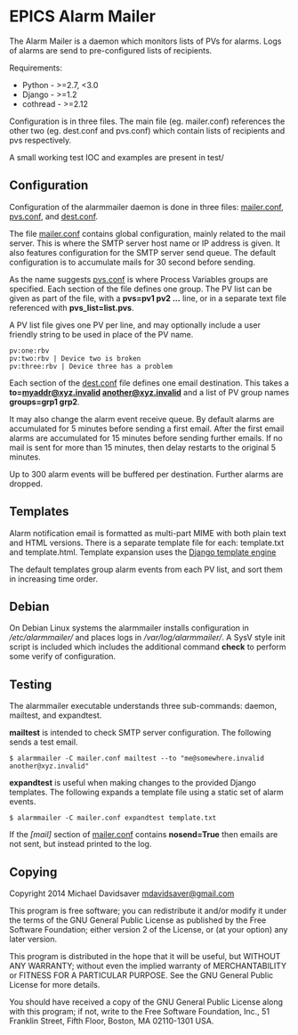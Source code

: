 # EPICS Alarm Mailer

The Alarm Mailer is a daemon which monitors lists of PVs for alarms.
Logs of alarms are send to pre-configured lists of recipients.

Requirements:

* Python - >=2.7, <3.0
* Django - >=1.2
* cothread - >=2.12

Configuration is in three files.  The main file (eg. mailer.conf)
references the other two (eg. dest.conf and pvs.conf) which
contain lists of recipients and pvs respectively.

A small working test IOC and examples are present in test/

## Configuration

Configuration of the alarmmailer daemon is done in three files:
[mailer.conf](mailer.conf), [pvs.conf](pvs.conf), and [dest.conf](dest.conf).

The file [mailer.conf](mailer.conf) contains global configuration, mainly related to the mail server.
This is where the SMTP server host name or IP address is given.
It also features configuration for the SMTP server send queue.
The default configuration is to accumulate mails for 30 second before sending.

As the name suggests [pvs.conf](pvs.conf) is where Process Variables groups are specified.
Each section of the file defines one group.
The PV list can be given as part of the file, with a **pvs=pv1 pv2 ...** line,
or in a separate text file referenced with **pvs_list=list.pvs**.

A PV list file gives one PV per line, and may optionally include a user friendly string
to be used in place of the PV name.

    pv:one:rbv
    pv:two:rbv | Device two is broken
    pv:three:rbv | Device three has a problem

Each section of the [dest.conf](dest.conf) file defines one email destination.
This takes a **to=myaddr@xyz.invalid another@xyz.invalid**
and a list of PV group names **groups=grp1 grp2**.

It may also change the alarm event receive queue.
By default alarms are accumulated for 5 minutes before sending a first email.
After the first email alarms are accumulated for 15 minutes before sending
further emails.
If no mail is sent for more than 15 minutes, then delay restarts to the original 5 minutes.

Up to 300 alarm events will be buffered per destination.
Further alarms are dropped.

## Templates

Alarm notification email is formatted as multi-part MIME with both plain text and HTML versions.
There is a separate template file for each: template.txt and template.html.
Template expansion uses the [Django template engine](https://docs.djangoproject.com/en/1.7/)

The default templates group alarm events from each PV list,
and sort them in increasing time order.

## Debian

On Debian Linux systems the alarmmailer installs configuration in */etc/alarmmailer/*
and places logs in */var/log/alarmmailer/*.
A SysV style init script is included which includes the additional command **check**
to perform some verify of configuration.

## Testing

The alarmmailer executable understands three sub-commands: daemon, mailtest, and expandtest.

**mailtest** is intended to check SMTP server configuration.
The following sends a test email.

    $ alarmmailer -C mailer.conf mailtest --to "me@somewhere.invalid another@xyz.invalid"

**expandtest** is useful when making changes to the provided Django templates.
The following expands a template file using a static set of alarm events.

    $ alarmmailer -C mailer.conf expandtest template.txt

If the *[mail]* section of [mailer.conf](mailer.conf) contains **nosend=True**
then emails are not sent, but instead printed to the log.

## Copying

Copyright 2014 Michael Davidsaver <mdavidsaver@gmail.com>

This program is free software; you can redistribute it and/or modify
it under the terms of the GNU General Public License as published by
the Free Software Foundation; either version 2 of the License, or
(at your option) any later version.

This program is distributed in the hope that it will be useful,
but WITHOUT ANY WARRANTY; without even the implied warranty of
MERCHANTABILITY or FITNESS FOR A PARTICULAR PURPOSE.  See the
GNU General Public License for more details.

You should have received a copy of the GNU General Public License along
with this program; if not, write to the Free Software Foundation, Inc.,
51 Franklin Street, Fifth Floor, Boston, MA 02110-1301 USA.
